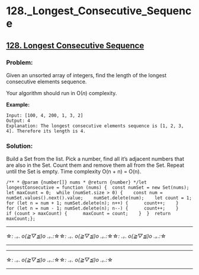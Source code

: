 # 128.\_Longest_Consecutive_Sequence

## [128. Longest Consecutive Sequence](https://leetcode.com/problems/longest-consecutive-sequence/description/)

### Problem:

Given an unsorted array of integers, find the length of the longest consecutive elements sequence.

Your algorithm should run in O(_n_) complexity.

**Example:**

```
Input: [100, 4, 200, 1, 3, 2]
Output: 4
Explanation: The longest consecutive elements sequence is [1, 2, 3, 4]. Therefore its length is 4.

```

### Solution:

Build a Set from the list. Pick a number, find all it’s adjacent numbers that are also in the Set. Count them and remove them all from the Set. Repeat until the Set is empty. Time complexity O(n + n) = O(n).

```
/** * @param {number[]} nums * @return {number} */let longestConsecutive = function (nums) {  const numSet = new Set(nums);  let maxCount = 0;  while (numSet.size > 0) {    const num = numSet.values().next().value;    numSet.delete(num);    let count = 1;    for (let n = num + 1; numSet.delete(n); n++) {      count++;    }    for (let n = num - 1; numSet.delete(n); n--) {      count++;    }    if (count > maxCount) {      maxCount = count;    }  }  return maxCount;};
```

---

☆*: .｡. o(≧▽≦)o .｡.:*☆☆*: .｡. o(≧▽≦)o .｡.:*☆☆*: .｡. o(≧▽≦)o .｡.:*☆

---

---

☆*: .｡. o(≧▽≦)o .｡.:*☆☆*: .｡. o(≧▽≦)o .｡.:*☆

---
